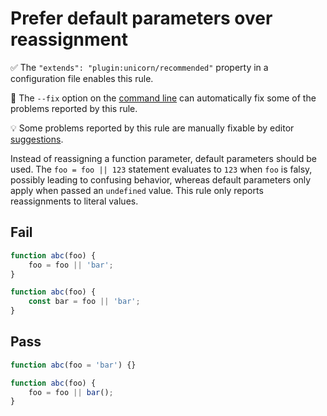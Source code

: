 # Prefer default parameters over reassignment

✅ The `"extends": "plugin:unicorn/recommended"` property in a configuration file enables this rule.

🔧 The `--fix` option on the [command line](https://eslint.org/docs/user-guide/command-line-interface#fixing-problems) can automatically fix some of the problems reported by this rule.

💡 Some problems reported by this rule are manually fixable by editor [suggestions](https://eslint.org/docs/developer-guide/working-with-rules#providing-suggestions).

Instead of reassigning a function parameter, default parameters should be used. The `foo = foo || 123` statement evaluates to `123` when `foo` is falsy, possibly leading to confusing behavior, whereas default parameters only apply when passed an `undefined` value. This rule only reports reassignments to literal values.

## Fail

```js
function abc(foo) {
	foo = foo || 'bar';
}
```

```js
function abc(foo) {
	const bar = foo || 'bar';
}
```

## Pass

```js
function abc(foo = 'bar') {}
```

```js
function abc(foo) {
	foo = foo || bar();
}
```
